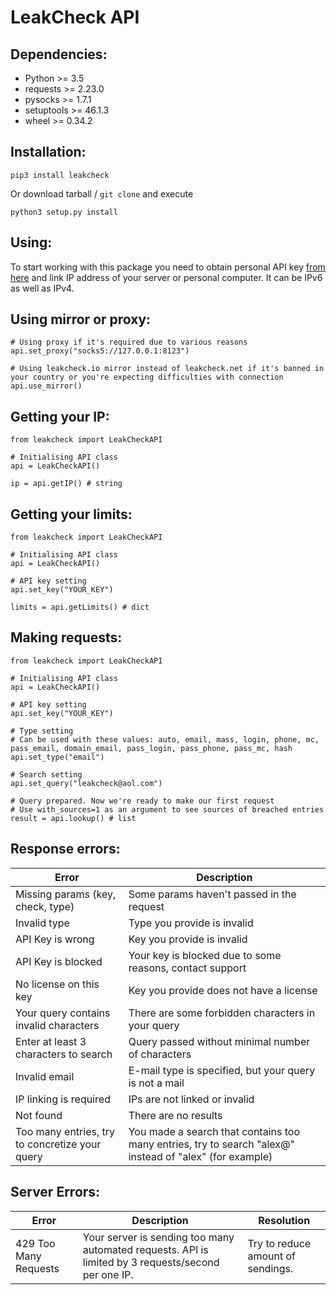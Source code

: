 # LeakCheck API

## Dependencies:

 - Python >= 3.5
 - requests >= 2.23.0
 - pysocks >= 1.7.1
 - setuptools >= 46.1.3
 - wheel >= 0.34.2

## Installation:

    pip3 install leakcheck

Or download tarball / `git clone` and execute

    python3 setup.py install

## Using:

To start working with this package you need to obtain personal API key [from here](https://leakcheck.net/api_s) and link IP address of your server or personal computer. It can be IPv6 as well as IPv4.

## Using mirror or proxy:

    # Using proxy if it's required due to various reasons
    api.set_proxy("socks5://127.0.0.1:8123")
    
    # Using leakcheck.io mirror instead of leakcheck.net if it's banned in your country or you're expecting difficulties with connection
    api.use_mirror()

## Getting your IP:

    from leakcheck import LeakCheckAPI
    
    # Initialising API class
    api = LeakCheckAPI()
    
    ip = api.getIP() # string

## Getting your limits:

    from leakcheck import LeakCheckAPI
    
    # Initialising API class
    api = LeakCheckAPI()

    # API key setting
    api.set_key("YOUR_KEY")
    
    limits = api.getLimits() # dict

## Making requests:

    from leakcheck import LeakCheckAPI
    
    # Initialising API class
    api = LeakCheckAPI()
    
    # API key setting
    api.set_key("YOUR_KEY")
    
    # Type setting
    # Can be used with these values: auto, email, mass, login, phone, mc, pass_email, domain_email, pass_login, pass_phone, pass_mc, hash
    api.set_type("email")
    
    # Search setting
    api.set_query("leakcheck@aol.com")
    
    # Query prepared. Now we're ready to make our first request
    # Use with_sources=1 as an argument to see sources of breached entries
    result = api.lookup() # list

## Response errors:

| Error | Description |
|--|--|
| Missing params (key, check, type) | Some params haven't passed in the request |
| Invalid type | Type you provide is invalid |
| API Key is wrong | Key you provide is invalid |
| API Key is blocked | Your key is blocked due to some reasons, contact support |
| No license on this key | Key you provide does not have a license |
| Your query contains invalid characters | There are some forbidden characters in your query |
| Enter at least 3 characters to search | Query passed without minimal number of characters |
| Invalid email | E-mail type is specified, but your query is not a mail |
| IP linking is required | IPs are not linked or invalid |
| Not found | There are no results |
| Too many entries, try to concretize your query | You made a search that contains too many entries, try to search "alex@" instead of "alex" (for example) |

## Server Errors:
| Error | Description | Resolution |
|--|--|--|
| 429 Too Many Requests | Your server is sending too many automated requests. API is limited by 3 requests/second per one IP. | Try to reduce amount of sendings.